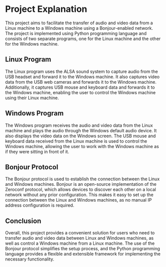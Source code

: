 # Project Explanation

This project aims to facilitate the transfer of audio and video data from a Linux machine to a Windows machine using a Bonjour-enabled network. The project is implemented using Python programming language and consists of two separate programs, one for the Linux machine and the other for the Windows machine.

## Linux Program

The Linux program uses the ALSA sound system to capture audio from the USB headset and forward it to the Windows machine. It also captures video data from the USB web cameras and forwards it to the Windows machine. Additionally, it captures USB mouse and keyboard data and forwards it to the Windows machine, enabling the user to control the Windows machine using their Linux machine.

## Windows Program

The Windows program receives the audio and video data from the Linux machine and plays the audio through the Windows default audio device. It also displays the video data on the Windows screen. The USB mouse and keyboard data received from the Linux machine is used to control the Windows machine, allowing the user to work with the Windows machine as if they were sitting in front of it.

## Bonjour Protocol

The Bonjour protocol is used to establish the connection between the Linux and Windows machines. Bonjour is an open-source implementation of the Zeroconf protocol, which allows devices to discover each other on a local network without any prior configuration. This makes it easy to set up the connection between the Linux and Windows machines, as no manual IP address configuration is required.

## Conclusion

Overall, this project provides a convenient solution for users who need to transfer audio and video data between Linux and Windows machines, as well as control a Windows machine from a Linux machine. The use of the Bonjour protocol simplifies the setup process, and the Python programming language provides a flexible and extensible framework for implementing the necessary functionality.
